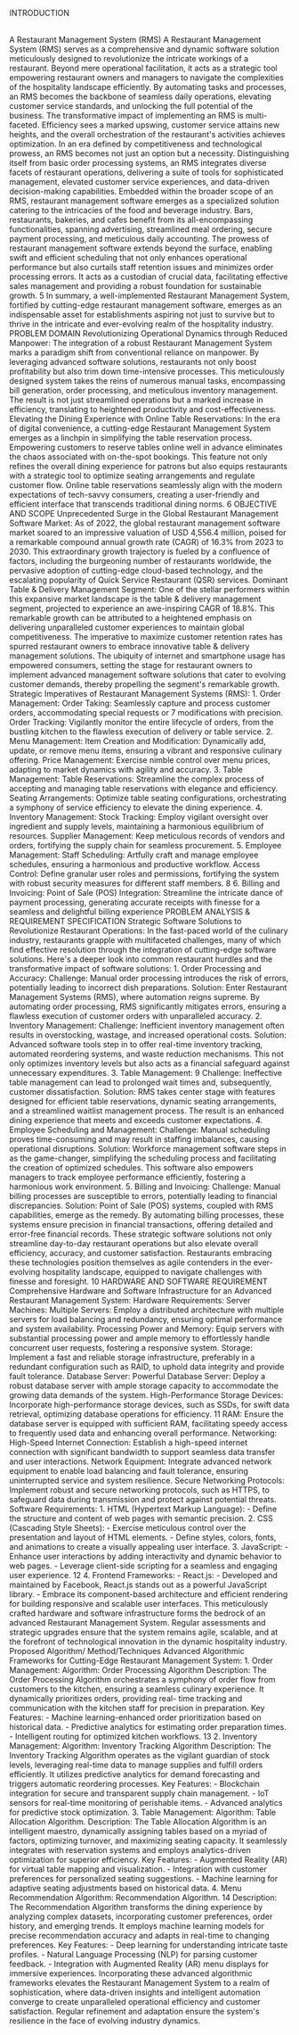 INTRODUCTION

<br>
A Restaurant Management System (RMS)
A Restaurant Management System (RMS) serves as a comprehensive and dynamic software solution
meticulously designed to revolutionize the intricate workings of a restaurant. Beyond mere operational
facilitation, it acts as a strategic tool empowering restaurant owners and managers to navigate the
complexities of the hospitality landscape efficiently. By automating tasks and processes, an RMS
becomes the backbone of seamless daily operations, elevating customer service standards, and unlocking
the full potential of the business.
The transformative impact of implementing an RMS is multi-faceted. Efficiency sees a marked upswing,
customer service attains new heights, and the overall orchestration of the restaurant's activities achieves
optimization. In an era defined by competitiveness and technological prowess, an RMS becomes not just
an option but a necessity.
Distinguishing itself from basic order processing systems, an RMS integrates diverse facets of restaurant
operations, delivering a suite of tools for sophisticated management, elevated customer service
experiences, and data-driven decision-making capabilities.
Embedded within the broader scope of an RMS, restaurant management software emerges as a
specialized solution catering to the intricacies of the food and beverage industry. Bars, restaurants,
bakeries, and cafes benefit from its all-encompassing functionalities, spanning advertising, streamlined
meal ordering, secure payment processing, and meticulous daily accounting.
The prowess of restaurant management software extends beyond the surface, enabling swift and efficient
scheduling that not only enhances operational performance but also curtails staff retention issues and
minimizes order processing errors. It acts as a custodian of crucial data, facilitating effective sales
management and providing a robust foundation for sustainable growth.
5
In summary, a well-implemented Restaurant Management System, fortified by cutting-edge restaurant
management software, emerges as an indispensable asset for establishments aspiring not just to survive
but to thrive in the intricate and ever-evolving realm of the hospitality industry.
PROBLEM DOMAIN
Revolutionizing Operational Dynamics through Reduced Manpower:
The integration of a robust Restaurant Management System marks a paradigm shift from conventional
reliance on manpower. By leveraging advanced software solutions, restaurants not only boost
profitability but also trim down time-intensive processes. This meticulously designed system takes the
reins of numerous manual tasks, encompassing bill generation, order processing, and meticulous
inventory management. The result is not just streamlined operations but a marked increase in efficiency,
translating to heightened productivity and cost-effectiveness.
Elevating the Dining Experience with Online Table Reservations:
In the era of digital convenience, a cutting-edge Restaurant Management System emerges as a linchpin
in simplifying the table reservation process. Empowering customers to reserve tables online well in
advance eliminates the chaos associated with on-the-spot bookings. This feature not only refines the
overall dining experience for patrons but also equips restaurants with a strategic tool to optimize seating
arrangements and regulate customer flow. Online table reservations seamlessly align with the modern
expectations of tech-savvy consumers, creating a user-friendly and efficient interface that transcends
traditional dining norms.
6
OBJECTIVE AND SCOPE
Unprecedented Surge in the Global Restaurant Management Software Market:
As of 2022, the global restaurant management software market soared to an impressive valuation of
USD 4,556.4 million, poised for a remarkable compound annual growth rate (CAGR) of 16.3% from
2023 to 2030. This extraordinary growth trajectory is fueled by a confluence of factors, including the
burgeoning number of restaurants worldwide, the pervasive adoption of cutting-edge cloud-based
technology, and the escalating popularity of Quick Service Restaurant (QSR) services.
Dominant Table & Delivery Management Segment:
One of the stellar performers within this expansive market landscape is the table & delivery
management segment, projected to experience an awe-inspiring CAGR of 18.8%. This remarkable
growth can be attributed to a heightened emphasis on delivering unparalleled customer experiences to
maintain global competitiveness. The imperative to maximize customer retention rates has spurred
restaurant owners to embrace innovative table & delivery management solutions. The ubiquity of
internet and smartphone usage has empowered consumers, setting the stage for restaurant owners to
implement advanced management software solutions that cater to evolving customer demands, thereby
propelling the segment's remarkable growth.
Strategic Imperatives of Restaurant Management Systems (RMS):
1. Order Management:
Order Taking: Seamlessly capture and process customer orders, accommodating special requests or
7
modifications with precision.
Order Tracking: Vigilantly monitor the entire lifecycle of orders, from the bustling kitchen to the
flawless execution of delivery or table service.
2. Menu Management:
Item Creation and Modification: Dynamically add, update, or remove menu items, ensuring a
vibrant and responsive culinary offering.
Price Management: Exercise nimble control over menu prices, adapting to market dynamics with
agility and accuracy.
3. Table Management:
Table Reservations: Streamline the complex process of accepting and managing table reservations
with elegance and efficiency.
Seating Arrangements: Optimize table seating configurations, orchestrating a symphony of service
efficiency to elevate the dining experience.
4. Inventory Management:
Stock Tracking: Employ vigilant oversight over ingredient and supply levels, maintaining a
harmonious equilibrium of resources.
Supplier Management: Keep meticulous records of vendors and orders, fortifying the supply chain
for seamless procurement.
5. Employee Management:
Staff Scheduling: Artfully craft and manage employee schedules, ensuring a harmonious and
productive workflow.
Access Control: Define granular user roles and permissions, fortifying the system with robust
security measures for different staff members.
8
6. Billing and Invoicing:
Point of Sale (POS) Integration: Streamline the intricate dance of payment processing, generating
accurate receipts with finesse for a seamless and delightful billing experience
PROBLEM ANALYSIS & REQUIREMENT SPECIFICATION
Strategic Software Solutions to Revolutionize Restaurant Operations:
In the fast-paced world of the culinary industry, restaurants grapple with multifaceted challenges, many
of which find effective resolution through the integration of cutting-edge software solutions. Here's a
deeper look into common restaurant hurdles and the transformative impact of software solutions:
1. Order Processing and Accuracy:
Challenge: Manual order processing introduces the risk of errors, potentially leading to incorrect dish
preparations.
Solution: Enter Restaurant Management Systems (RMS), where automation reigns supreme. By
automating order processing, RMS significantly mitigates errors, ensuring a flawless execution of
customer orders with unparalleled accuracy.
2. Inventory Management:
Challenge: Inefficient inventory management often results in overstocking, wastage, and increased
operational costs.
Solution: Advanced software tools step in to offer real-time inventory tracking, automated reordering
systems, and waste reduction mechanisms. This not only optimizes inventory levels but also acts as a
financial safeguard against unnecessary expenditures.
3. Table Management:
9
Challenge: Ineffective table management can lead to prolonged wait times and, subsequently,
customer dissatisfaction.
Solution: RMS takes center stage with features designed for efficient table reservations, dynamic
seating arrangements, and a streamlined waitlist management process. The result is an enhanced dining
experience that meets and exceeds customer expectations.
4. Employee Scheduling and Management:
Challenge: Manual scheduling proves time-consuming and may result in staffing imbalances, causing
operational disruptions.
Solution: Workforce management software steps in as the game-changer, simplifying the scheduling
process and facilitating the creation of optimized schedules. This software also empowers managers to
track employee performance efficiently, fostering a harmonious work environment.
5. Billing and Invoicing:
Challenge: Manual billing processes are susceptible to errors, potentially leading to financial
discrepancies.
Solution: Point of Sale (POS) systems, coupled with RMS capabilities, emerge as the remedy. By
automating billing processes, these systems ensure precision in financial transactions, offering detailed
and error-free financial records.
These strategic software solutions not only streamline day-to-day restaurant operations but also elevate
overall efficiency, accuracy, and customer satisfaction. Restaurants embracing these technologies
position themselves as agile contenders in the ever-evolving hospitality landscape, equipped to navigate
challenges with finesse and foresight.
10
HARDWARE AND SOFTWARE REQUIREMENT
Comprehensive Hardware and Software Infrastructure for an Advanced
Restaurant Management System:
Hardware Requirements:
Server Machines:
Multiple Servers: Employ a distributed architecture with multiple servers for load balancing and
redundancy, ensuring optimal performance and system availability.
Processing Power and Memory: Equip servers with substantial processing power and ample memory to
effortlessly handle concurrent user requests, fostering a responsive system.
Storage: Implement a fast and reliable storage infrastructure, preferably in a redundant configuration
such as RAID, to uphold data integrity and provide fault tolerance.
Database Server:
Powerful Database Server: Deploy a robust database server with ample storage capacity to
accommodate the growing data demands of the system.
High-Performance Storage Devices: Incorporate high-performance storage devices, such as SSDs, for
swift data retrieval, optimizing database operations for efficiency.
11
RAM: Ensure the database server is equipped with sufficient RAM, facilitating speedy access to
frequently used data and enhancing overall performance.
Networking:
High-Speed Internet Connection: Establish a high-speed internet connection with significant bandwidth
to support seamless data transfer and user interactions.
Network Equipment: Integrate advanced network equipment to enable load balancing and fault
tolerance, ensuring uninterrupted service and system resilience.
Secure Networking Protocols: Implement robust and secure networking protocols, such as HTTPS, to
safeguard data during transmission and protect against potential threats.
Software Requirements:
1. HTML (Hypertext Markup Language):
- Define the structure and content of web pages with semantic precision.
2. CSS (Cascading Style Sheets):
- Exercise meticulous control over the presentation and layout of HTML elements.
- Define styles, colors, fonts, and animations to create a visually appealing user interface.
3. JavaScript:
- Enhance user interactions by adding interactivity and dynamic behavior to web pages.
- Leverage client-side scripting for a seamless and engaging user experience.
12
4. Frontend Frameworks:
- React.js:
- Developed and maintained by Facebook, React.js stands out as a powerful JavaScript library.
- Embrace its component-based architecture and efficient rendering for building responsive and
scalable user interfaces.
This meticulously crafted hardware and software infrastructure forms the bedrock of an advanced
Restaurant Management System. Regular assessments and strategic upgrades ensure that the system
remains agile, scalable, and at the forefront of technological innovation in the dynamic hospitality
industry.
Proposed Algorithm/ Method/Techniques
Advanced Algorithmic Frameworks for Cutting-Edge Restaurant Management
System:
1. Order Management:
Algorithm: Order Processing Algorithm
Description: The Order Processing Algorithm orchestrates a symphony of order flow from customers
to the kitchen, ensuring a seamless culinary experience. It dynamically prioritizes orders, providing real-
time tracking and communication with the kitchen staff for precision in preparation.
Key Features:
- Machine learning-enhanced order prioritization based on historical data.
- Predictive analytics for estimating order preparation times.
- Intelligent routing for optimized kitchen workflows.
13
2. Inventory Management:
Algorithm: Inventory Tracking Algorithm
Description: The Inventory Tracking Algorithm operates as the vigilant guardian of stock levels,
leveraging real-time data to manage supplies and fulfill orders efficiently. It utilizes predictive analytics
for demand forecasting and triggers automatic reordering processes.
Key Features:
- Blockchain integration for secure and transparent supply chain management.
- IoT sensors for real-time monitoring of perishable items.
- Advanced analytics for predictive stock optimization.
3. Table Management:
Algorithm: Table Allocation Algorithm.
Description: The Table Allocation Algorithm is an intelligent maestro, dynamically assigning tables
based on a myriad of factors, optimizing turnover, and maximizing seating capacity. It seamlessly
integrates with reservation systems and employs analytics-driven optimization for superior efficiency.
Key Features:
- Augmented Reality (AR) for virtual table mapping and visualization.
- Integration with customer preferences for personalized seating suggestions.
- Machine learning for adaptive seating adjustments based on historical data.
4. Menu Recommendation
Algorithm: Recommendation Algorithm.
14
Description: The Recommendation Algorithm transforms the dining experience by analyzing
complex datasets, incorporating customer preferences, order history, and emerging trends. It employs
machine learning models for precise recommendation accuracy and adapts in real-time to changing
preferences.
Key Features:
- Deep learning for understanding intricate taste profiles.
- Natural Language Processing (NLP) for parsing customer feedback.
- Integration with Augmented Reality (AR) menu displays for immersive experiences.
Incorporating these advanced algorithmic frameworks elevates the Restaurant Management System to a
realm of sophistication, where data-driven insights and intelligent automation converge to create
unparalleled operational efficiency and customer satisfaction. Regular refinement and adaptation ensure
the system's resilience in the face of evolving industry dynamics.

